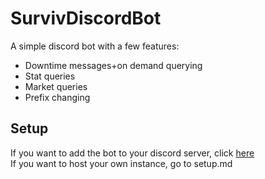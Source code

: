# SurvivDiscordBot


A simple discord bot with a few features:
* Downtime messages+on demand querying
* Stat queries
* Market queries
* Prefix changing

## Setup

If you want to add the bot to your discord server, click [here](https://discord.com/api/oauth2/authorize?client_id=855706168973852673&permissions=3072&scope=bot)  
If you want to host your own instance, go to setup.md
